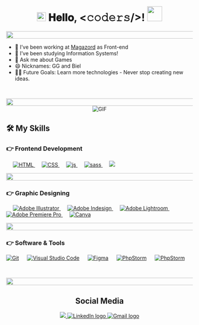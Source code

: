 <!--HELLO EVERYBODY -->

 <h1 align="center">
  <a target="_blank">
    <img src="https://github.com/JayantGoel001/JayantGoel001/blob/master/GIF/Earth.gif" width="24px" style="max-width:100%;">
  </a>
  𝐇𝐞𝐥𝐥𝐨, &lt;𝚌𝚘𝚍𝚎𝚛𝚜/&gt;!
  <a target="_blank">
    <img src="https://github.com/JayantGoel001/JayantGoel001/blob/master/GIF/Hi.gif" width="40px" />
  </a>
</h1>

 <!--LINE-->
<p align="center">
<img src="https://i.imgur.com/dBaSKWF.gif" height="20" width="1000"> 
<br>

- 🔭 I’ve been working at [Magazord](https://github.com/magazord-plataforma) as Front-end 
- 🌱 I’ve been studying Information Systems!
- 💬 Ask me about Games
- 😄 Nicknames: GG and Biel
- 💪🏼 Future Goals: Learn more technologies - Never stop creating new ideas.

</br>

<!--LINE-->
<p align="center">
<img src="https://i.imgur.com/dBaSKWF.gif" height="20" width="1000"> 
 
 <br/>

 <img align="center" alt="GIF" src="https://media.giphy.com/media/836HiJc7pgzy8iNXCn/giphy.gif" />
 
## 🛠️ My Skills 
 
### 👉 Frontend Development

<p align="left"> 
  &emsp; 
  <a href="https://www.w3.org/html/" target="_blank"> 
   <img alt="HTML" src="https://img.shields.io/badge/HTML5%20-%23E34F26.svg?logo=html5&logoColor=white">
  </a>   
  &emsp;
  <a href="https://www.w3schools.com/css/" target="_blank">
    <img alt="CSS" src="https://img.shields.io/badge/Css%20-%231572B6.svg?logo=css3&logoColor=white">
  </a> 
   &emsp;
  <a href="https://www.w3schools.com/js/" target="_blank">
    <img alt="js" src="https://img.shields.io/badge/-Javascript-yellow?style=plastic&logo=javascript">
  </a> 
   &emsp;
  <a href="https://sass-lang.com" target="_blank"> 
    <img alt="sass" src="https://img.shields.io/badge/Scss-%23563D7C.svg?style=flat&logo=sass&logoColor=white"/>
  </a>
  &emsp;
  <a href="https://www.php.net/">
    <img src="https://img.shields.io/badge/-php-purple?style=plastic&logo=php">
  </a>  
</p>

<!--LINE-->
<p align="center">
<img src="https://i.imgur.com/dBaSKWF.gif" height="20" width="1000"> 

### 👉 Graphic Designing
<p align="left">
  &emsp;
  	
<a href="https://www.adobe.com/in/products/illustrator.html" target="_blank"> 
 <img alt="Adobe Illustrator" src="https://img.shields.io/badge/Adobe Illustrator-%23FF9A00.svg?style=flat&logo=adobeillustrator&logoColor=white"/>
</a> 
  &emsp;
<a href="https://www.adobe.com/in/products/indesign.html" target="_blank"> 
 <img alt="Adobe Indesign" src="https://img.shields.io/badge/Adobe Photoshop-%e749a0.svg?style=flat&logo=adobephotoshop&logoColor=white"/> 
</a> 
  &emsp;
<a href="https://www.adobe.com/in/products/photoshop-lightroom.html" target="_blank"> 
  <img alt="Adobe Lightroom" src="https://img.shields.io/badge/Adobe Lightroom-%2300f.svg?style=flat&logo=adobelightroom&logoColor=white"/>
</a>
  &emsp;
<a href="https://www.adobe.com/in/products/premiere.html" target="_blank"> 
  <img alt="Adobe Premiere Pro" src="https://img.shields.io/badge/Adobe Premiere Pro-%2300f.svg?style=flat&logo=adobepremierepro&logoColor=white"/>
</a>
    &emsp;
<a href="#">
  <img alt="Canva" src="https://img.shields.io/badge/Canva-%2300C4CC.svg?style=flat&logo=Canva&logoColor=white"/>
 </a>
</p>

<!--LINE-->
<p align="center">
<img src="https://i.imgur.com/dBaSKWF.gif" height="20" width="1000"> 
 
  ### 👉 Software & Tools
 
<p align='left'>
 <a href="#"><img alt="Git" src="https://img.shields.io/badge/Git%20-%23F05033.svg?logo=git&logoColor=white"></a>
  &emsp;
 <a href="#"><img alt="Visual Studio Code" src="https://img.shields.io/badge/Visual%20Studio%20Code-0078d7.svg?logo=visual-studio-code&logoColor=white"></a>
  &emsp;
  <a href="#"><img alt="Figma" src="https://img.shields.io/badge/-Figma-grey?style=plastic&logo=figma"></a>
  &emsp;
  <a href="#"><img alt="PhpStorm" src="https://img.shields.io/badge/-PhpStorm-purple?style=plastic&logo=phpstorm"></a>
  &emsp;
   <a href="#"><img alt="PhpStorm" src="https://img.shields.io/badge/-MySQL-white?style=plastic&logo=mysql"></a>
  &emsp;
</p>
 <br/>
 
 <!--LINE-->
<p align="center">
<img src="https://i.imgur.com/dBaSKWF.gif" height="20" width="1000"> 
 
<h2 align='center'> Social Media </h2>

<p align='center'>
  <a href="https://www.instagram.com/gabriell_girardii/" target="_blank" >
  <img src="https://img.shields.io/badge/-Instagram-blueviolet?style=for-the-badge&logo=instagram&logoColor=white">
 </a>


 <a href="https://www.linkedin.com/in/gabriel-girardi-90358820a/" target="_blank">
  <img src="https://img.shields.io/badge/-LinkedIn-%230077B5?style=for-the-badge&logo=linkedin&logoColor=white" alt="LinkedIn logo">
 </a>
 
 <a href="gabriel.girardi@magazord.com.br" target="_blank">
  <img src="https://img.shields.io/badge/Gmail-D14836?style=for-the-badge&logo=gmail&logoColor=white" alt="Gmail logo"/>
 </a>  
  </p>

